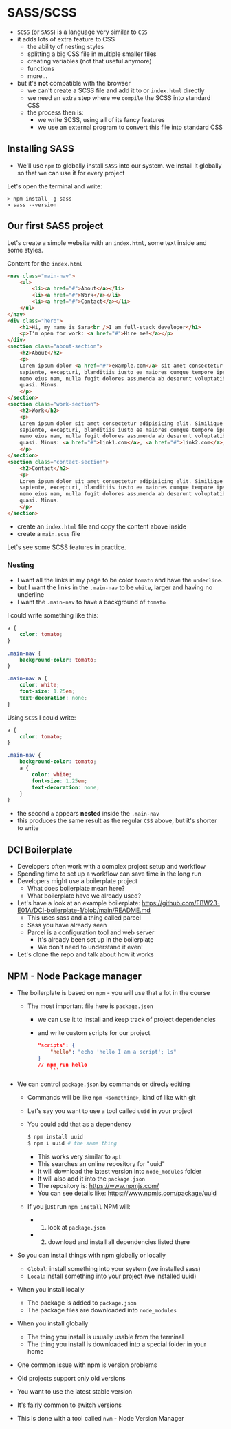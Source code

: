 # SASS/SCSS

- `SCSS` (or `SASS`) is a language very similar to `CSS` 
- it adds lots of extra feature to CSS
    - the ability of nesting styles
    - splitting a big CSS file in multiple smaller files
    - creating variables (not that useful anymore)
    - functions
    - more...
- but it's **not** compatible with the browser
    - we can't create a SCSS file and add it to or `index.html` directly
    - we need an extra step where we `compile` the SCSS into standard CSS
    - the process then is: 
      - we write SCSS, using all of its fancy features
      - we use an external program to convert this file into standard CSS

## Installing SASS

- We'll use `npm` to globally install `SASS` into our system.
    we install it globally so that we can use it for every project

Let's open the terminal and write:

```plaintext
> npm install -g sass
> sass --version
```

## Our first SASS project

Let's create a simple website with an `index.html`, some text inside and some styles.

Content for the `index.html`

```html
<nav class="main-nav">
    <ul>
        <li><a href="#">About</a></li>
        <li><a href="#">Work</a></li>
        <li><a href="#">Contact</a></li>
    </ul>
</nav>
<div class="hero">
    <h1>Hi, my name is Sara<br />I am full-stack developer</h1>
    <p>I'm open for work: <a href="#">Hire me!</a></p>
</div>
<section class="about-section">
    <h2>About</h2>
    <p>
    Lorem ipsum dolor <a href="#">example.com</a> sit amet consectetur adipisicing elit. Similique
    sapiente, excepturi, blanditiis iusto ea maiores cumque tempore ipsam
    nemo eius nam, nulla fugit dolores assumenda ab deserunt voluptatibus
    quasi. Minus.
    </p>
</section>
<section class="work-section">
    <h2>Work</h2>
    <p>
    Lorem ipsum dolor sit amet consectetur adipisicing elit. Similique
    sapiente, excepturi, blanditiis iusto ea maiores cumque tempore ipsam
    nemo eius nam, nulla fugit dolores assumenda ab deserunt voluptatibus
    quasi. Minus: <a href="#">link1.com</a>, <a href="#">link2.com</a>, <a href="#">link3.com</a>.
    </p>
</section>
<section class="contact-section">
    <h2>Contact</h2>
    <p>
    Lorem ipsum dolor sit amet consectetur adipisicing elit. Similique
    sapiente, excepturi, blanditiis iusto ea maiores cumque tempore ipsam
    nemo eius nam, nulla fugit dolores assumenda ab deserunt voluptatibus
    quasi. Minus.
    </p>
</section>
```

- create an `index.html` file and copy the content above inside
- create a `main.scss` file

Let's see some SCSS features in practice.

### Nesting

- I want all the links in my page to be color `tomato` and have the `underline`.
- but I want the links in the `.main-nav` to be `white`, larger and having no underline
- I want the `.main-nav` to have a background of `tomato`

I could write something like this:

```css
a {
    color: tomato;
}

.main-nav {
    background-color: tomato;
}

.main-nav a {
    color: white;
    font-size: 1.25em;
    text-decoration: none;
}
```

Using `SCSS` I could write:

```css
a {
    color: tomato;
}

.main-nav {
    background-color: tomato;
    a {
        color: white;
        font-size: 1.25em;
        text-decoration: none;
    }
}
```

- the second `a` appears **nested** inside the `.main-nav`
- this produces the same result as the regular `CSS` above, but it's shorter to write

## DCI Boilerplate

- Developers often work with a complex project setup and workflow
- Spending time to set up a workflow can save time in the long run
- Developers might use a boilerplate project
    - What does boilerplate mean here?
    - What boilerplate have we already used?
- Let's have a look at an example boilerplate: https://github.com/FBW23-E01A/DCI-boilerplate-1/blob/main/README.md
    - This uses sass and a thing called parcel
    - Sass you have already seen
    - Parcel is a configuration tool and web server
        - It's already been set up in the boilerplate
        - We don't need to understand it even!
- Let's clone the repo and talk about how it works

## NPM - Node Package manager

- The boilerplate is based on `npm` - you will use that a lot in the course
    - The most important file here is `package.json`
        - we can use it to install and keep track of project dependencies
        - and write custom scripts for our project

            ```json
            "scripts": {
                "hello": "echo 'hello I am a script'; ls"
            }
            // npm run hello
                ```

- We can control `package.json` by commands or direcly editing
    - Commands will be like `npm <something>`, kind of like with git
    - Let's say you want to use a tool called `uuid` in your project
    - You could add that as a dependency
        ```sh
        $ npm install uuid
        $ npm i uuid # the same thing
        ```
        - This works very similar to `apt`
        - This searches an online repository for "uuid"
        - It will download the latest version into `node_modules` folder
        - It will also add it into the `package.json`
        - The repository is: https://www.npmjs.com/
        - You can see details like: https://www.npmjs.com/package/uuid

    - If you just run `npm install` NPM will:
        - 1. look at `package.json`
        - 2. download and install all dependencies listed there

- So you can install things with npm globally or locally
    - `Global`: install something into your system (we installed sass)
    - `Local`: install something into your project (we installed uuid)

- When you install locally
    - The package is added to `package.json`
    - The package files are downloaded into `node_modules`

- When you install globally
    - The thing you install is usually usable from the terminal
    - The thing you install is downloaded into a special folder in your home

- One common issue with npm is version problems
- Old projects support only old versions
- You want to use the latest stable version
- It's fairly common to switch versions
- This is done with a tool called `nvm` - Node Version Manager